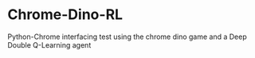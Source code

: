 # Chrome-Dino-RL
Python-Chrome interfacing test using the chrome dino game and a Deep Double Q-Learning agent
